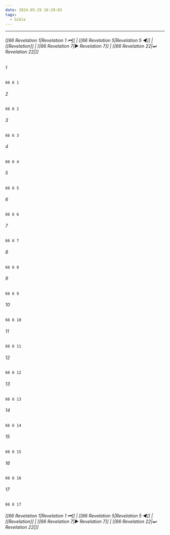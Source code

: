 ```yaml
---
date: 2024-05-29 16:29:03
tags:
  - bible
---
```

___

###### [[66 Revelation 1|Revelation 1 ⏮]] | [[66 Revelation 5|Revelation 5 ◀]] | [[Revelation]] | [[66 Revelation 7|▶ Revelation 7]] | [[66 Revelation 22|⏭ Revelation 22|]]

###### 1
``` verse
66 6 1 
```
###### 2
``` verse
66 6 2 
```
###### 3
``` verse
66 6 3 
```
###### 4
``` verse
66 6 4 
```
###### 5
``` verse
66 6 5 
```
###### 6
``` verse
66 6 6 
```
###### 7
``` verse
66 6 7 
```
###### 8
``` verse
66 6 8 
```
###### 9
``` verse
66 6 9 
```
###### 10
``` verse
66 6 10 
```
###### 11
``` verse
66 6 11 
```
###### 12
``` verse
66 6 12 
```
###### 13
``` verse
66 6 13 
```
###### 14
``` verse
66 6 14 
```
###### 15
``` verse
66 6 15 
```
###### 16
``` verse
66 6 16 
```
###### 17
``` verse
66 6 17 
```

###### [[66 Revelation 1|Revelation 1 ⏮]] | [[66 Revelation 5|Revelation 5 ◀]] | [[Revelation]] | [[66 Revelation 7|▶ Revelation 7]] | [[66 Revelation 22|⏭ Revelation 22|]]

